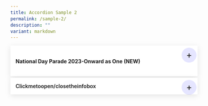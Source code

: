```yaml
---
title: Accordion Sample 2
permalink: /sample-2/
description: ""
variant: markdown
---
```

<details>
<summary><h4>National Day Parade 2023-Onward as One (NEW)</h4></summary>
<div>
<iframe height="auto" width="100%" allow="fullscreen" allowfullscreen="" src="https://www.youtube.com/watch?v=HR4seEKIgT4&amp;t=3s" title="YCKSS National Day Parade (NDP 2023) Act 4 – Onward as One"></iframe>
<a target="_blank" title="Ifyoudon'tseetheembeddedvideoabove,clickonthelinktowatchitonYoutube." href="https://www.youtube.com/watch?v=HR4seEKIgT4&amp;t=3s"><em>National Day Parade (NDP 2023) Act 4 – Onward as One</em></a>
<p>Yio Chu Kang Secondary School was invited to perform in 2023 National Day Parade (NDP) Act 4 – Onward as One with Kuo Chuan Presbyterian Secondary School, CHIJ St Theresa’s Convent and Nanyang Girls’ High School. Leading up to NDP, students engaged in a series of activities, from intense weekly training sessions in school, evening performances at the Padang to learning journey and bonding sessions with participants of the other 3 schools.</p> <img style="width:100%;height:auto" alt="Group photo of students and teachers participating in NDP 2023 seated in a ballroom" src="/images/Our%20Experience/In%20Our%20Community/NDP/yckss_at_ndp_2023_02.jpeg">
        <p> Participating in the National Day Parade (NDP) as a school was an unforgettable and pride-filled experience. The atmosphere was electrifying as students from various schools came together, adorned in the red-white costume for on 9 August. As the students danced in unison to the NDP 23 Theme song, “Shine Your Light”, they signified the light that would lead us ahead into the future. The camaraderie and sense of unity among schools created a powerful sense of national identity and belonging.</p>
        <img style="width:100%;height:50%" alt="Group photo of students and teachers on the stage after the NDP 2023" src="/images/Our%20Experience/In%20Our%20Community/NDP/yckss_at_ndp_2023_01.jpeg">
        <p> The NDP experience not only instils a deeper appreciation for the nation but also offers students an opportunity to forge lasting friendships and unforgettable memories as we come together to celebrate their shared identity as citizens of the nation. </p>
<img alt="GroupphotoofstudentsandteachersonthestageaftertheNDP2023" src="/images/Our%20Experience/In%20Our%20Community/NDP/yckss_at_ndp_2023_01.jpeg">
<p>TheNDPexperiencenotonlyinstilsadeeperappreciationforthenationbutalsooffersstudentsanopportunitytoforgelastingfriendshipsandunforgettablememoriesaswecometogethertocelebratetheirsharedidentityascitizensofthenation.</p>
<div>
<div>
<h3>Young&amp;GarangCheer</h3>
<p>Leader:YioChuKang<br>
Others:YO!!<br>
<i>repeataftertheleader3times</i><br>
</p><br>
Leader:In3,2,1<br><br>
All:<br>YioChuKangYioChuKang,<br>Weareyoungandgarang,<br>LetusrockwholePadang!!!<br>
<i>After9claps,allshout‘Yolo’<br>woohoo/screams!!!</i><br>
</div>
</div>
</div>
</details>
<details>
<summary>Clickmetoopen/closetheinfobox</summary>
<div>
<p>Whydidn'tanyonetellmeitwasthiseasytomakeHTMLandCSSonlyaccordions?<a href="https://caniuse.com/#feat=details">AccordingtoCANIUSE</a>,93%ofbrowserssupportit(yup...notIE).</p>
</div>
</details>

<style>				
details {
/**  max-width: 960px; **/
  margin: 0.25rem auto;
  padding: 1em;
  background-color: #fff;
	/** border-radius: 1rem; **/
  box-shadow: 0 0.25rem 1rem rgba(0, 0, 0, 0.1);
}
details summary {
  display: flex;
  align-items: center;
  justify-content: space-between;
  font-weight: 600;
  margin-bottom: 10;
  transition: margin-bottom 0.5s ease-in-out;
  position: relative;
}
details summary::-webkit-details-marker,
details summary::marker {
  content: "";
  display: none;
}
details summary::after {
  content: "+";
  font-size: 1.5rem;
  font-weight: 400;
  line-height: 1;
  margin-right: 0.8rem;
  cursor: pointer;
  background-color: rgba(0, 0, 255, 0.1);
  padding: 0.75rem;
  display: grid;
  place-content: center;
  aspect-ratio: 1;
  line-height: 0;
  position: absolute;
  top: -0.5rem;
  right: -1.5rem;
  border-radius: 50%;
}
details *:not(summary) {
  animation-name: fade;
  animation-duration: 0.4s;
}

details[open] summary {
  margin-bottom: 1.5rem;
}
details[open] summary::after {
  content: "−";
}

@keyframes fade {
  0% {
    opacity: 0;
  }
  2.5% {
    opacity: 0.02;
  }
  5% {
    opacity: 0.05;
  }
  10% {
    opacity: 0.1;
  }
  25% {
    opacity: 0.25;
  }
  60% {
    opacity: 0.6;
  }
  100% {
    opacity: 1;
  }
}
	</style>